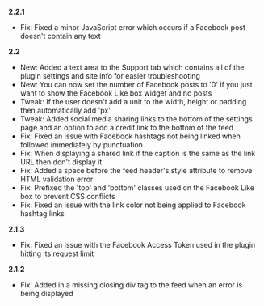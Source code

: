 **2.2.1**  
 - Fix: Fixed a minor JavaScript error which occurs if a Facebook post doesn't contain any text

**2.2**
 - New: Added a text area to the Support tab which contains all of the plugin settings and site info for easier troubleshooting
 - New: You can now set the number of Facebook posts to '0' if you just want to show the Facebook Like box widget and no posts
 - Tweak: If the user doesn't add a unit to the width, height or padding then automatically add 'px'
 - Tweak: Added social media sharing links to the bottom of the settings page and an option to add a credit link to the bottom of the feed
 - Fix: Fixed an issue with Facebook hashtags not being linked when followed immediately by punctuation
 - Fix: When displaying a shared link if the caption is the same as the link URL then don't display it
 - Fix: Added a space before the feed header's style attribute to remove HTML validation error
 - Fix: Prefixed the 'top' and 'bottom' classes used on the Facebook Like box to prevent CSS conflicts
 - Fix: Fixed an issue with the link color not being applied to Facebook hashtag links

**2.1.3**  
 - Fix: Fixed an issue with the Facebook Access Token used in the plugin hitting its request limit

**2.1.2**  
 - Fix: Added in a missing closing div tag to the feed when an error is being displayed